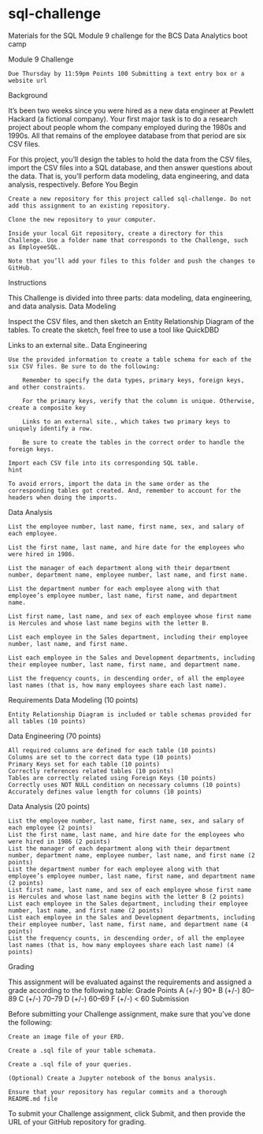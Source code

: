 # sql-challenge
Materials for the SQL Module 9 challenge for the BCS Data Analytics boot camp


Module 9 Challenge

    Due Thursday by 11:59pm Points 100 Submitting a text entry box or a website url

Background

It’s been two weeks since you were hired as a new data engineer at Pewlett Hackard (a fictional company). Your first major task is to do a research project about people whom the company employed during the 1980s and 1990s. All that remains of the employee database from that period are six CSV files.

For this project, you’ll design the tables to hold the data from the CSV files, import the CSV files into a SQL database, and then answer questions about the data. That is, you’ll perform data modeling, data engineering, and data analysis, respectively.
Before You Begin

    Create a new repository for this project called sql-challenge. Do not add this assignment to an existing repository.

    Clone the new repository to your computer.

    Inside your local Git repository, create a directory for this Challenge. Use a folder name that corresponds to the Challenge, such as EmployeeSQL.

    Note that you’ll add your files to this folder and push the changes to GitHub.

Instructions

This Challenge is divided into three parts: data modeling, data engineering, and data analysis.
Data Modeling

Inspect the CSV files, and then sketch an Entity Relationship Diagram of the tables. To create the sketch, feel free to use a tool like QuickDBD

Links to an external site..
Data Engineering

    Use the provided information to create a table schema for each of the six CSV files. Be sure to do the following:

        Remember to specify the data types, primary keys, foreign keys, and other constraints.

        For the primary keys, verify that the column is unique. Otherwise, create a composite key 

        Links to an external site., which takes two primary keys to uniquely identify a row.

        Be sure to create the tables in the correct order to handle the foreign keys.

    Import each CSV file into its corresponding SQL table.
    hint

    To avoid errors, import the data in the same order as the corresponding tables got created. And, remember to account for the headers when doing the imports.

Data Analysis

    List the employee number, last name, first name, sex, and salary of each employee.

    List the first name, last name, and hire date for the employees who were hired in 1986.

    List the manager of each department along with their department number, department name, employee number, last name, and first name.

    List the department number for each employee along with that employee’s employee number, last name, first name, and department name.

    List first name, last name, and sex of each employee whose first name is Hercules and whose last name begins with the letter B.

    List each employee in the Sales department, including their employee number, last name, and first name.

    List each employee in the Sales and Development departments, including their employee number, last name, first name, and department name.

    List the frequency counts, in descending order, of all the employee last names (that is, how many employees share each last name).

Requirements
Data Modeling (10 points)

    Entity Relationship Diagram is included or table schemas provided for all tables (10 points)

Data Engineering (70 points)

    All required columns are defined for each table (10 points)
    Columns are set to the correct data type (10 points)
    Primary Keys set for each table (10 points)
    Correctly references related tables (10 points)
    Tables are correctly related using Foreign Keys (10 points)
    Correctly uses NOT NULL condition on necessary columns (10 points)
    Accurately defines value length for columns (10 points)

Data Analysis (20 points)

    List the employee number, last name, first name, sex, and salary of each employee (2 points)
    List the first name, last name, and hire date for the employees who were hired in 1986 (2 points)
    List the manager of each department along with their department number, department name, employee number, last name, and first name (2 points)
    List the department number for each employee along with that employee’s employee number, last name, first name, and department name (2 points)
    List first name, last name, and sex of each employee whose first name is Hercules and whose last name begins with the letter B (2 points)
    List each employee in the Sales department, including their employee number, last name, and first name (2 points)
    List each employee in the Sales and Development departments, including their employee number, last name, first name, and department name (4 points)
    List the frequency counts, in descending order, of all the employee last names (that is, how many employees share each last name) (4 points)

Grading

This assignment will be evaluated against the requirements and assigned a grade according to the following table:
Grade 	Points
A (+/-) 	90+
B (+/-) 	80–89
C (+/-) 	70–79
D (+/-) 	60–69
F (+/-) 	< 60
Submission

Before submitting your Challenge assignment, make sure that you’ve done the following:

    Create an image file of your ERD.

    Create a .sql file of your table schemata.

    Create a .sql file of your queries.

    (Optional) Create a Jupyter notebook of the bonus analysis.

    Ensure that your repository has regular commits and a thorough README.md file

To submit your Challenge assignment, click Submit, and then provide the URL of your GitHub repository for grading.
